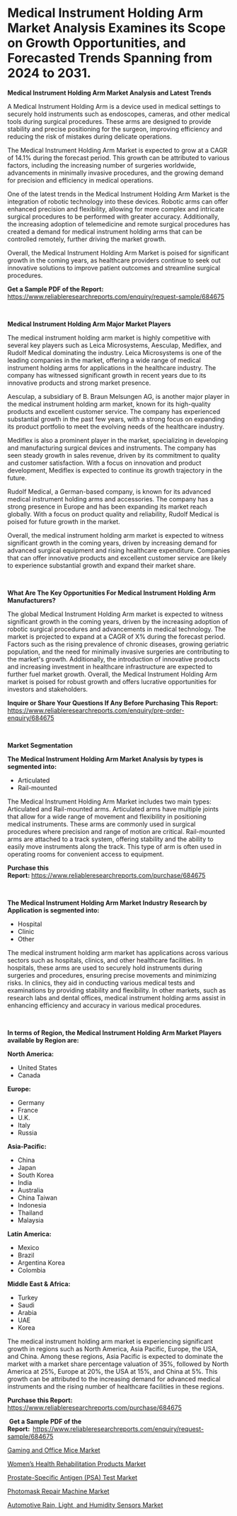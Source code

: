 <p><h1>Medical Instrument Holding Arm Market Analysis Examines its Scope on Growth Opportunities, and Forecasted Trends Spanning from 2024 to 2031.</h1></p><p><strong>Medical Instrument Holding Arm Market Analysis and Latest Trends</strong></p>
<p><p>A Medical Instrument Holding Arm is a device used in medical settings to securely hold instruments such as endoscopes, cameras, and other medical tools during surgical procedures. These arms are designed to provide stability and precise positioning for the surgeon, improving efficiency and reducing the risk of mistakes during delicate operations.</p><p>The Medical Instrument Holding Arm Market is expected to grow at a CAGR of 14.1% during the forecast period. This growth can be attributed to various factors, including the increasing number of surgeries worldwide, advancements in minimally invasive procedures, and the growing demand for precision and efficiency in medical operations.</p><p>One of the latest trends in the Medical Instrument Holding Arm Market is the integration of robotic technology into these devices. Robotic arms can offer enhanced precision and flexibility, allowing for more complex and intricate surgical procedures to be performed with greater accuracy. Additionally, the increasing adoption of telemedicine and remote surgical procedures has created a demand for medical instrument holding arms that can be controlled remotely, further driving the market growth.</p><p>Overall, the Medical Instrument Holding Arm Market is poised for significant growth in the coming years, as healthcare providers continue to seek out innovative solutions to improve patient outcomes and streamline surgical procedures.</p></p>
<p><strong>Get a Sample PDF of the Report:&nbsp;</strong> <a href="https://www.reliableresearchreports.com/enquiry/request-sample/684675">https://www.reliableresearchreports.com/enquiry/request-sample/684675</a></p>
<p>&nbsp;</p>
<p><strong>Medical Instrument Holding Arm Major Market Players</strong></p>
<p><p>The medical instrument holding arm market is highly competitive with several key players such as Leica Microsystems, Aesculap, Mediflex, and Rudolf Medical dominating the industry. Leica Microsystems is one of the leading companies in the market, offering a wide range of medical instrument holding arms for applications in the healthcare industry. The company has witnessed significant growth in recent years due to its innovative products and strong market presence.</p><p>Aesculap, a subsidiary of B. Braun Melsungen AG, is another major player in the medical instrument holding arm market, known for its high-quality products and excellent customer service. The company has experienced substantial growth in the past few years, with a strong focus on expanding its product portfolio to meet the evolving needs of the healthcare industry.</p><p>Mediflex is also a prominent player in the market, specializing in developing and manufacturing surgical devices and instruments. The company has seen steady growth in sales revenue, driven by its commitment to quality and customer satisfaction. With a focus on innovation and product development, Mediflex is expected to continue its growth trajectory in the future.</p><p>Rudolf Medical, a German-based company, is known for its advanced medical instrument holding arms and accessories. The company has a strong presence in Europe and has been expanding its market reach globally. With a focus on product quality and reliability, Rudolf Medical is poised for future growth in the market.</p><p>Overall, the medical instrument holding arm market is expected to witness significant growth in the coming years, driven by increasing demand for advanced surgical equipment and rising healthcare expenditure. Companies that can offer innovative products and excellent customer service are likely to experience substantial growth and expand their market share.</p></p>
<p>&nbsp;</p>
<p><strong>What Are The Key Opportunities For Medical Instrument Holding Arm Manufacturers?</strong></p>
<p><p>The global Medical Instrument Holding Arm market is expected to witness significant growth in the coming years, driven by the increasing adoption of robotic surgical procedures and advancements in medical technology. The market is projected to expand at a CAGR of X% during the forecast period. Factors such as the rising prevalence of chronic diseases, growing geriatric population, and the need for minimally invasive surgeries are contributing to the market's growth. Additionally, the introduction of innovative products and increasing investment in healthcare infrastructure are expected to further fuel market growth. Overall, the Medical Instrument Holding Arm market is poised for robust growth and offers lucrative opportunities for investors and stakeholders.</p></p>
<p><strong>Inquire or Share Your Questions If Any Before Purchasing This Report:</strong> <a href="https://www.reliableresearchreports.com/enquiry/pre-order-enquiry/684675">https://www.reliableresearchreports.com/enquiry/pre-order-enquiry/684675</a></p>
<p>&nbsp;</p>
<p><strong>Market Segmentation</strong></p>
<p><strong>The Medical Instrument Holding Arm Market Analysis by types is segmented into:</strong></p>
<p><ul><li>Articulated</li><li>Rail-mounted</li></ul></p>
<p><p>The Medical Instrument Holding Arm Market includes two main types: Articulated and Rail-mounted arms. Articulated arms have multiple joints that allow for a wide range of movement and flexibility in positioning medical instruments. These arms are commonly used in surgical procedures where precision and range of motion are critical. Rail-mounted arms are attached to a track system, offering stability and the ability to easily move instruments along the track. This type of arm is often used in operating rooms for convenient access to equipment.</p></p>
<p><strong>Purchase this Report:&nbsp;</strong><a href="https://www.reliableresearchreports.com/purchase/684675">https://www.reliableresearchreports.com/purchase/684675</a></p>
<p>&nbsp;</p>
<p><strong>The Medical Instrument Holding Arm Market Industry Research by Application is segmented into:</strong></p>
<p><ul><li>Hospital</li><li>Clinic</li><li>Other</li></ul></p>
<p><p>The medical instrument holding arm market has applications across various sectors such as hospitals, clinics, and other healthcare facilities. In hospitals, these arms are used to securely hold instruments during surgeries and procedures, ensuring precise movements and minimizing risks. In clinics, they aid in conducting various medical tests and examinations by providing stability and flexibility. In other markets, such as research labs and dental offices, medical instrument holding arms assist in enhancing efficiency and accuracy in various medical procedures.</p></p>
<p>&nbsp;</p>
<p><strong>In terms of Region, the Medical Instrument Holding Arm Market Players available by Region are:</strong></p>
<p>
    <p> <strong> North America: </strong>
        <ul>
            <li>United States</li>
            <li>Canada</li>
        </ul>
        </p> 
    <p> <strong> Europe: </strong>
        <ul>
            <li>Germany</li>
            <li>France</li>
            <li>U.K.</li>
            <li>Italy</li>
            <li>Russia</li>
        </ul>
        </p> 
    <p> <strong> Asia-Pacific: </strong>
        <ul>
            <li>China</li>
            <li>Japan</li>
            <li>South Korea</li>
            <li>India</li>
            <li>Australia</li>
            <li>China Taiwan</li>
            <li>Indonesia</li>
            <li>Thailand</li>
            <li>Malaysia</li>
        </ul>
        </p> 
    <p> <strong> Latin America: </strong>
        <ul>
            <li>Mexico</li>
            <li>Brazil</li>
            <li>Argentina Korea</li>
            <li>Colombia</li>
        </ul>
        </p> 
    <p> <strong> Middle East & Africa: </strong>
        <ul>
            <li>Turkey</li>
            <li>Saudi</li>
            <li>Arabia</li>
            <li>UAE</li>
            <li>Korea</li>
        </ul>
    </p>
    </p>
<p><p>The medical instrument holding arm market is experiencing significant growth in regions such as North America, Asia Pacific, Europe, the USA, and China. Among these regions, Asia Pacific is expected to dominate the market with a market share percentage valuation of 35%, followed by North America at 25%, Europe at 20%, the USA at 15%, and China at 5%. This growth can be attributed to the increasing demand for advanced medical instruments and the rising number of healthcare facilities in these regions.</p></p>
<p><strong>Purchase this Report: </strong><a href="https://www.reliableresearchreports.com/purchase/684675">https://www.reliableresearchreports.com/purchase/684675</a></p>
<p>&nbsp;<strong>Get a Sample PDF of the Report:&nbsp;&nbsp;</strong><a href="https://www.reliableresearchreports.com/enquiry/request-sample/684675">https://www.reliableresearchreports.com/enquiry/request-sample/684675</a></p>
<p><strong></strong></p>
<p><p><a href="https://view.publitas.com/reportprime-1/gaming-and-office-mice-market-research-report-the-key-to-successful-business-strategy-forecasted-for-period-from-2024-2031/">Gaming and Office Mice Market</a></p><p><a href="https://noble-drawer-34c.notion.site/Women-s-Health-Rehabilitation-Products-Market-Research-Report-Provides-thorough-Industry-Overview-w-29d7cf16cdfd4ca59addd4af853a7a42">Women’s Health Rehabilitation Products Market</a></p><p><a href="https://three-jumbo-f6d.notion.site/Prostate-Specific-Antigen-PSA-Test-Market-Research-Report-The-Key-To-Successful-Business-Strategy-872312e29e8b4672bcdfc610d46a15f2">Prostate-Specific Antigen (PSA) Test Market</a></p><p><a href="https://view.publitas.com/reportprime-1/photomask-repair-machine-market-offer-valuable-insights-into-market-size-market-share-market-trends-and-projections-spanning-from-2024-to-2031/">Photomask Repair Machine Market</a></p><p><a href="https://iodized-pantydraco-05c.notion.site/Automotive-Rain-Light-and-Humidity-Sensors-Market-A-Comprehensive-Report-of-its-Market-Share-Gr-243db3523d0f4927969e9b7524bb700e">Automotive Rain, Light, and Humidity Sensors Market</a></p></p>